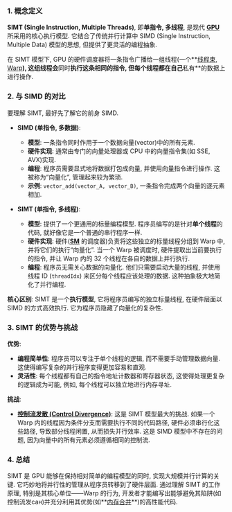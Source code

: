 ### 1. 概念定义

**SIMT (Single Instruction, Multiple Threads)**, 即**单指令, 多线程**, 是现代 **[GPU](./Lecture5-GPU-Architecture.md)** 所采用的核心执行模型. 它结合了传统并行计算中 SIMD (Single Instruction, Multiple Data) 模型的思想, 但提供了更灵活的编程抽象. 

在 SIMT 模型下, GPU 的硬件调度器将一条指令广播给一组线程(一个**[线程束, Warp](./Lecture5-GPU-Execution-Model.md)**), 这组线程会**同时**执行这条相同的指令, 但每个线程都在自己**私有**的数据上进行操作. 

### 2. 与 SIMD 的对比

要理解 SIMT, 最好先了解它的前身 SIMD. 

- **SIMD (单指令, 多数据)**:
    - **模型**: 一条指令同时作用于一个数据向量(vector)中的所有元素. 
    - **硬件实现**: 通常由专门的向量处理器或 CPU 中的向量指令集(如 SSE, AVX)实现. 
    - **编程**: 程序员需要显式地将数据打包成向量, 并使用向量指令进行操作. 这被称为“向量化”, 管理起来较为繁琐. 
    - **示例**: `vector_add(vector_A, vector_B)`, 一条指令完成两个向量的逐元素相加. 

- **SIMT (单指令, 多线程)**:
    - **模型**: 提供了一个更通用的标量编程模型. 程序员编写的是针对**单个线程**的代码, 就好像它是一个普通的串行程序一样. 
    - **硬件实现**: 硬件(**[SM](./Lecture5-Streaming-Multiprocessor.md)** 的调度器)负责将这些独立的标量线程分组到 Warp 中, 并将它们的执行“向量化”. 当一个 Warp 被调度时, 硬件提取出当前要执行的指令, 并让 Warp 内的 32 个线程在各自的数据上并行执行. 
    - **编程**: 程序员无需关心数据的向量化. 他们只需要启动大量的线程, 并使用线程 ID (`threadIdx`) 来区分每个线程应该处理的数据. 这种抽象极大地简化了并行编程. 

**核心区别**: SIMT 是一个**执行模型**, 它将程序员编写的独立标量线程, 在硬件层面以 SIMD 的方式高效执行. 它为程序员隐藏了向量化的复杂性. 

### 3. SIMT 的优势与挑战

**优势**:

- **编程简单性**: 程序员可以专注于单个线程的逻辑, 而不需要手动管理数据向量. 这使得编写复杂的并行程序变得更加容易和直观. 
- **灵活性**: 每个线程都有自己的指令地址计数器和寄存器状态, 这使得处理更复杂的逻辑成为可能, 例如, 每个线程可以独立地进行内存寻址. 

**挑战**:

- **[控制流发散 (Control Divergence)](./Lecture5-Control-Divergence.md)**: 这是 SIMT 模型最大的挑战. 如果一个 Warp 内的线程因为条件分支而需要执行不同的代码路径, 硬件必须串行化这些路径, 导致部分线程闲置, 从而损失并行效率. 这是 SIMD 模型中不存在的问题, 因为向量中的所有元素必须遵循相同的控制流. 

### 4. 总结

SIMT 是 GPU 能够在保持相对简单的编程模型的同时, 实现大规模并行计算的关键. 它巧妙地将并行性的管理从程序员转移到了硬件层面. 通过理解 SIMT 的工作原理, 特别是其核心单位——Warp 的行为, 开发者才能编写出能够避免其陷阱(如控制流发сан)并充分利用其优势(如**[内存合并](./Lecture5-Memory-Coalescing.md)**)的高性能代码. 